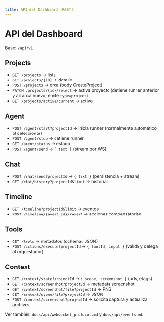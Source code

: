 ```yaml
---
title: API del Dashboard (REST)
---
```


# API del Dashboard

Base: `/api/v1`

## Projects
- `GET /projects` → lista
- `GET /projects/{id}` → detalle
- `POST /projects` → crea (body CreateProject)
- `PATCH /projects/{id}/select` → activa proyecto (detiene runner anterior y arranca nuevo; emite `type=project`)
- `GET /projects/active/current` → activo

## Agent
- `POST /agent/start?projectId` → inicia runner (normalmente automático al seleccionar)
- `POST /agent/stop` → detiene runner
- `GET /agent/status` → estado
- `POST /agent/send` → `{ text }` (stream por WS)

## Chat
- `POST /chat/send?projectId` → `{ text }` (persistencia + stream)
- `GET /chat/history?projectId&limit` → historial

## Timeline
- `GET /timeline?projectId&limit` → eventos
- `POST /timeline/{event_id}/revert` → acciones compensatorias

## Tools
- `GET /tools` → metadatos (schemas JSON)
- `POST /actions/execute?projectId` → `{ toolId, input }` (valida y delega al orquestador)

## Context
- `GET /context/state?projectId` → `{ scene, screenshot }` (urls, etags)
- `GET /context/screenshot?projectId` → metadata screenshot
- `GET /context/screenshot/file?projectId` → PNG
- `GET /context/scene/file?projectId` → JSON
- `POST /context/screenshot?projectId` → solicita captura y actualiza archivos

Ver también: `docs/api/websocket_protocol.md` y `docs/api/events.md`.

